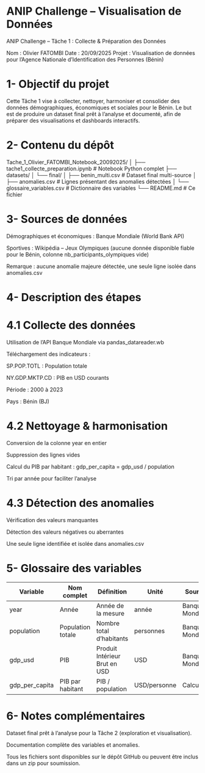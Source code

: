 # ANIP Challenge – Visualisation de Données
ANIP Challenge – Tâche 1 : Collecte & Préparation des Données

Nom : Olivier FATOMBI
Date : 20/09/2025
Projet : Visualisation de données pour l’Agence Nationale d’Identification des Personnes (Bénin)


# 1- Objectif du projet

Cette Tâche 1 vise à collecter, nettoyer, harmoniser et consolider des données démographiques, économiques et sociales pour le Bénin.
Le but est de produire un dataset final prêt à l’analyse et documenté, afin de préparer des visualisations et dashboards interactifs.


# 2- Contenu du dépôt
Tache_1_Olivier_FATOMBI_Notebook_20092025/
│
├── tache1_collecte_preparation.ipynb      # Notebook Python complet
├── datasets/
│   └── final/
│       ├── benin_multi.csv               # Dataset final multi-source
│       ├── anomalies.csv                 # Lignes présentant des anomalies détectées
│       └── glossaire_variables.csv       # Dictionnaire des variables
└── README.md                             # Ce fichier


# 3- Sources de données

Démographiques et économiques : Banque Mondiale (World Bank API)

Sportives : Wikipédia – Jeux Olympiques (aucune donnée disponible fiable pour le Bénin, colonne nb_participants_olympiques vide)

Remarque : aucune anomalie majeure détectée, une seule ligne isolée dans anomalies.csv


# 4- Description des étapes

# 4.1 Collecte des données

Utilisation de l’API Banque Mondiale via pandas_datareader.wb

Téléchargement des indicateurs :

SP.POP.TOTL : Population totale

NY.GDP.MKTP.CD : PIB en USD courants

Période : 2000 à 2023

Pays : Bénin (BJ)

# 4.2 Nettoyage & harmonisation

Conversion de la colonne year en entier

Suppression des lignes vides

Calcul du PIB par habitant : gdp_per_capita = gdp_usd / population

Tri par année pour faciliter l’analyse

# 4.3 Détection des anomalies

Vérification des valeurs manquantes

Détection des valeurs négatives ou aberrantes

Une seule ligne identifiée et isolée dans anomalies.csv


# 5- Glossaire des variables
| Variable         | Nom complet       | Définition                    | Unité        | Source          | Période   | Géographie |
| ---------------- | ----------------- | ----------------------------- | ------------ | --------------- | --------- | ---------- |
| year             | Année             | Année de la mesure            | année        | Banque Mondiale | 2000-2023 | Bénin      |
| population       | Population totale | Nombre total d’habitants      | personnes    | Banque Mondiale | 2000-2023 | Bénin      |
| gdp\_usd         | PIB               | Produit Intérieur Brut en USD | USD          | Banque Mondiale | 2000-2023 | Bénin      |
| gdp\_per\_capita | PIB par habitant  | PIB / population              | USD/personne | Calculé         | 2000-2023 | Bénin      |


# 6- Notes complémentaires

Dataset final prêt à l’analyse pour la Tâche 2 (exploration et visualisation).

Documentation complète des variables et anomalies.

Tous les fichiers sont disponibles sur le dépôt GitHub ou peuvent être inclus dans un zip pour soumission.
